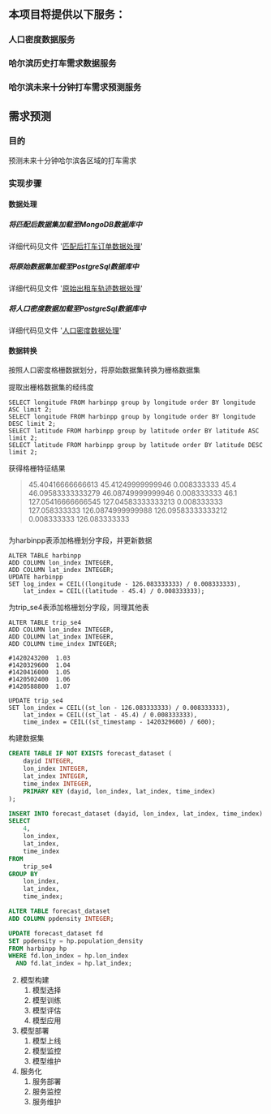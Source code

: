 
## 本项目将提供以下服务：
### 人口密度数据服务

### 哈尔滨历史打车需求数据服务

### 哈尔滨未来十分钟打车需求预测服务

## 需求预测

### 目的
预测未来十分钟哈尔滨各区域的打车需求

### 实现步骤
#### 数据处理
##### 将匹配后数据集加载至MongoDB数据库中
详细代码见文件 '[匹配后打车订单数据处理](dataset_script/mached_trips_load_to_mongodb.ipynb)'
##### 将原始数据集加载至PostgreSql数据库中
详细代码见文件 '[原始出租车轨迹数据处理](dataset_script/origin_trips_load_to_postgresql.ipynb)'
##### 将人口密度数据加载至PostgreSql数据库中
详细代码见文件 '[人口密度数据处理](dataset_script/harbin_population_density_to_pg.ipynb)'

#### 数据转换
按照人口密度格栅数据划分，将原始数据集转换为栅格数据集

提取出栅格数据集的经纬度
```
SELECT longitude FROM harbinpp group by longitude order BY longitude ASC limit 2;
SELECT longitude FROM harbinpp group by longitude order BY longitude DESC limit 2;
SELECT latitude FROM harbinpp group by latitude order BY latitude ASC limit 2;
SELECT latitude FROM harbinpp group by latitude order BY latitude DESC limit 2;
```
获得格栅特征结果
> 45.40416666666613  45.41249999999946  0.008333333 45.4 
46.09583333333279  46.08749999999946  0.008333333 46.1
127.05416666666545 127.04583333333213 0.008333333 127.058333333
126.0874999999988  126.09583333333212 0.008333333 126.083333333
###

为harbinpp表添加格栅划分字段，并更新数据
```
ALTER TABLE harbinpp
ADD COLUMN lon_index INTEGER,
ADD COLUMN lat_index INTEGER;
UPDATE harbinpp
SET log_index = CEIL((longitude - 126.083333333) / 0.008333333),
    lat_index = CEIL((latitude - 45.4) / 0.008333333);
```
为trip_se4表添加格栅划分字段，同理其他表
```
ALTER TABLE trip_se4
ADD COLUMN lon_index INTEGER,
ADD COLUMN lat_index INTEGER,
ADD COLUMN time_index INTEGER;

#1420243200  1.03
#1420329600  1.04
#1420416000  1.05
#1420502400  1.06
#1420588800  1.07

UPDATE trip_se4
SET lon_index = CEIL((st_lon - 126.083333333) / 0.008333333),
    lat_index = CEIL((st_lat - 45.4) / 0.008333333),
    time_index = CEIL((st_timestamp - 1420329600) / 600);

```

构建数据集
```SQL
CREATE TABLE IF NOT EXISTS forecast_dataset (
    dayid INTEGER,
    lon_index INTEGER,
    lat_index INTEGER,
    time_index INTEGER,
    PRIMARY KEY (dayid, lon_index, lat_index, time_index)
);

INSERT INTO forecast_dataset (dayid, lon_index, lat_index, time_index)
SELECT 
    4,  
    lon_index, 
    lat_index, 
    time_index
FROM 
    trip_se4
GROUP BY 
    lon_index, 
    lat_index, 
    time_index;

ALTER TABLE forecast_dataset
ADD COLUMN ppdensity INTEGER;

UPDATE forecast_dataset fd
SET ppdensity = hp.population_density
FROM harbinpp hp
WHERE fd.lon_index = hp.lon_index
  AND fd.lat_index = hp.lat_index;
```


2. 模型构建
    1. 模型选择
    2. 模型训练
    3. 模型评估
    3. 模型应用
3. 模型部署
    1. 模型上线
    2. 模型监控
    3. 模型维护
4. 服务化
    1. 服务部署
    2. 服务监控
    3. 服务维护
